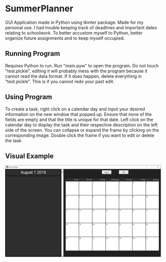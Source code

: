 # SummerPlanner
GUI Application made in Python using tkinter package.
Made for my personal use. I had trouble keeping track of deadlines and important dates relating to schoolwork. To better accustom myself to Python, better organize future assignments and to keep myself occupied.

## Running Program
Requires Python to run. Run "main.pyw" to open the program. Do not touch "test.pickle", editing it will probably mess with the program because it cannot read the data format. If it does happen, delete everything in "test.pickle". This is if you cannot redo your past edit.

## Using Program
To create a task, right click on a calendar day and input your desired information on the new window that popped up. Ensure that none of the fields are empty and that the title is unique for that date. Left click on the calendar day to display the task and their respective description on the left side of the screen. You can collapse or expand the frame by clicking on the corresponding image. Double click the frame if you want to edit or delete the task

## Visual Example
![calendar](resources/capture.PNG)
